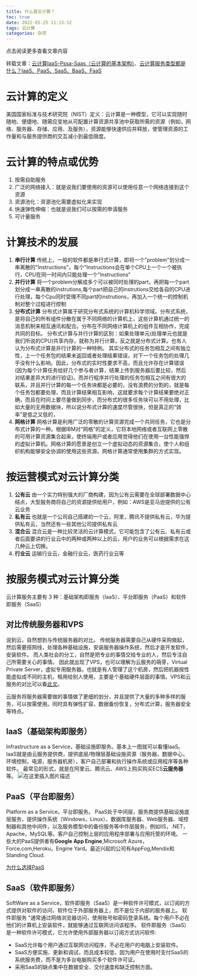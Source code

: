 ```yaml
---
title: 什么是云计算？
toc: true
date: 2022-05-25 11:13:12
tags: 云计算
categories: 杂项
---
```


​​点击阅读更多查看文章内容<!--more-->

转载文章：[云计算IaaS-Pssa-Saas（云计算的基本架构）](https://blog.csdn.net/m0_49019274/article/details/114787936)、[云计算服务类型都是什么？IaaS、PaaS、SaaS、BaaS、FaaS
](https://blog.csdn.net/Nicker_/article/details/110876675)
# 云计算的定义
美国国家标准与技术研究院（NIST）定义：云计算是一种模型，它可以实现随时随地、便捷地、随需应变地从可配置计算资源共享池中获取所需的资源（例如，网络、服务器、存储、应用、及服务），资源能够快速供应并释放，使管理资源的工作量和与服务提供商的交互减小到最低限度。

# 云计算的特点或优势
1. 按需自助服务
2. 广泛的网络接入：就是说我们要使用的资源可以使用任意一个网络连接到这个资源
3. 资源池化：资源池化需要虚拟化来实现
4. 快速弹性伸缩：也就是说我们可以按需的申请服务
5. 可计量服务
# 计算技术的发展
1. **串行计算**
传统上，一般的软件都是串行式计算，即将一个"problem"划分成一串离散的"Instructions"，每个"Instructions会在单个CPU上一个一个被执行，CPU在同一时间内只能处理一个"Instructions“
2. **并行计算**
将一个problem分解成多个可以被同时处理的part，再把每一个part划分成一串离散的instrutions,每个part把自己的instrutions交给各自的CPU进行处理，每个Cpu同时受理不同part的instrutions，再加入一个统一的控制机制对整个过程进行控制
3. **分布式计算**
分布式计算属于研究分布式系统的计算机科学领域。分布式系统，是将自己的所有组件分散在属于不同网络的计算机上，这些计算机通过统一的消息机制来相互通讯和配合。分布在不同网络计算机上的组件互相协作，完成共同的目标。
分布式计算与并行计算的区别：如果处理单元(处理单元也就是我们所说的CPU)共享内存，就称为并行计算，反之就是分布式计算。也有人认为分布式计算是并行计算的一种特例。
其实分布式的任务包相互之间有独立性，上一个任务包的结果未返回或者处理结果错误，对下一个任务包的处理几乎没有什么影响。因此，分布式的实时性要求不高，而且允许存在计算错误(因为每个计算任务给好几个参与者计算，结果上传到服务器后要比较，然后对结果差异大的进行验证)。而并行程序并行处理的任务包相互之间有很大的联系，并且并行计算的每一个任务块都是必要的，没有浪费的分割的，就是每个任务包都要处理，而且计算结果相互影响，这就要求每个计算结果要绝对正确，而且在时间上要尽量做到同步，而分布式的很多任务块可以不用处理，比如大量的无用数据块，所以说分布式计算的速度尽管很快，但是真正的“效率”是低之又低的，
4. **网格计算**
网格计算是利用广泛的零散的计算资源完成一个共同任务，它也是分布式计算的一种。根据IBM对“网格”的定义，它将本地网络或者互联网上零散的可用计算资源集合起来，使终端用户或者应用觉得他们在使用一台性能强悍的虚拟计算机。网格计算的愿景是创立一个虚拟动态的资源集合，使个人和组织机构能够安全协调的使用这些资源。网格计算通常使用集群的方式实现。

# 按运营模式对云计算分类
1. **公有云**
由一个实力特别强大的厂商构建，因为公有云需要在全球部署数据中心结点，大型服务商将自己的资源提供给用户，例如：AWS是亚马逊提供的公有云业务
2. **私有云**
也就是一个公司自己搭建的一个云，阿里，腾讯不提供私有云，华为提供私有云，当然还有一些其他公司提供私有云
3. **混合云**
混合云是一种比较灵活的云计算模式，它可能包含了公有云、私有云或者后面要讲的行业云中的两种或两种以上的云，用户的业务可以根据需求在这几种云上切换。
4. **行业云**
运输行业云，金融行业云，医药行业云等

# 按服务模式对云计算分类
云计算服务主要有 3 种：基础架构即服务（IaaS）、平台即服务（PaaS）和软件即服务（SaaS）
## 对比传统服务器和VPS
说到云，自然想到与传统服务器的对比。
传统服务器需要自己从硬件采购做起，然后需要搭网线，处理各种基础设施，安装服务器操作系统，然后才是开发软件，安装软件。
而人类社会的分工，自然是把专业的事情交给专业的人，然后专注自己所需要关心的事情。
因此就出现了VPS，也可以理解为云服务的萌芽，Virtual Private Server，虚拟专用服务器。也就是有人管理了这个机房，然后把机器按性能虚拟成不同的主机，租用给别人使用，主要是个基础硬件层面的事情。VPS和云服务的对比可以看[此文](https://www.zhihu.com/question/22708661)。

云服务将服务器需要做的事情做了更细的划分，并且提供了大量的多种多样的服务，可以按需使用。同时具有弹性扩容，数据备份恢复，分布式计算，服务器安全等特点。

## IaaS（基础架构即服务）
Infrastructure as a Service，基础设施即服务。基本上一图就可以看懂IaaS。
IaaS就是由云服务提供商，提供底层/物理层基础设施资源（服务器，数据中心，环境控制，电源，服务器机房），客户自己部署和执行操作系统或应用程序等各种软件。
最常见的形式，就是在阿里云、腾讯云、AWS上购买购买ECS**云服务器**等。
![在这里插入图片描述](https://cdn.jsdelivr.net/gh/shnpd/blog-pic@main/csdn/3242273e02fa6bbe033c524c39a65f90_1740930563299.png)
## PaaS（平台即服务）
Platform as a Service，平台即服务。
PaaS处于中间层，服务商提供基础设施底层服务，提供操作系统（Windows，Linux）、数据库服务器、Web服务器、域控制器和其他中间件，以及服务模型中的备份服务等中件层服务，例如IIS，.NET，Apache，MySQL等。客户自己控制上层的应用程序部署与应用托管的环境。
一些大的PaaS提供者有**Google App Engine**,Microsoft Azure，Force.com,Heroku，Engine Yard。最近兴起的公司有AppFog,Mendix和Standing Cloud.

[为什么选择PaaS](https://www.jianshu.com/p/5089a8536f97)

## SaaS（软件即服务）
SoftWare as a Service，软件即服务（SaaS）是一种软件许可模式，以订阅的方式提供对软件的访问，软件位于外部服务器上，而不是位于内部的服务器上。
软件即服务 "通常通过网络浏览器访问，使用账号和密码登录系统。每个用户不必在他们的计算机上安装软件，就能够通过互联网访问该程序。
软件即服务（SaaS）是一种软件许可模式，它允许使用外部服务器以订阅方式访问软件:
- SaaS允许每个用户通过互联网访问程序，不必在用户的电脑上安装软件。
- SaaS方便实施、更新和调试，而且成本较低，因为用户在使用时支付SaaS的系统服务费，而不是为多台电脑购买多个软件许可证。
- 采用SaaS的缺点集中在数据安全、交付速度和缺乏控制方面。
